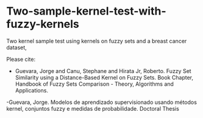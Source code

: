 # Two-sample-kernel-test-with-fuzzy-kernels
Two kernel sample test using kernels on fuzzy sets and a breast cancer dataset, 

Please cite: 
- Guevara, Jorge  and Canu, Stephane and Hirata Jr, Roberto. Fuzzy Set Similarity using
a Distance-Based Kernel on Fuzzy Sets.
Book Chapter,  Handbook of Fuzzy Sets Comparison - Theory, Algorithms and Applications.

-Guevara, Jorge.  Modelos de aprendizado supervisionado usando métodos kernel, conjuntos fuzzy e medidas de probabilidade. Doctoral Thesis

